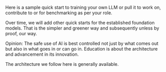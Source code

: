Here is a sample quick start to training your own LLM or pull it to work on, contribute to or for benchmarking as 
per your role.

Over time, we will add other quick starts for the established foundation models. That is the simpler and greener way 
and subsequently unless by proof, our way.

Opinion:
The safe use of AI is best controlled not just by what comes out but also in what goes in or can go in.
Education is about the architecture and advancement in its innovation. 

The architecture we follow here is generally available. 
